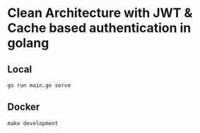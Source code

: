 # Clean Architecture with JWT & Cache based authentication in golang

## Local
```terminal
go run main.go serve
```

## Docker
```terminal
make development
```